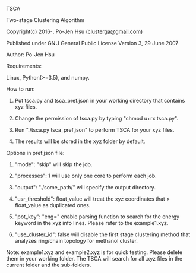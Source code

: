 TSCA

Two-stage Clustering Algorithm

Copyright(c) 2016-, Po-Jen Hsu (clusterga@gmail.com)                           

Published under GNU General Public License Version 3, 29 June 2007

Author: Po-Jen Hsu

Requirements:

Linux, Python(>=3.5), and numpy.

How to run:

1. Put tsca.py and tsca_pref.json in your working directory that contains xyz files.

2. Change the permission of tsca.py by typing "chmod u+rx tsca.py".

3. Run "./tsca.py tsca_pref.json" to perform TSCA for your xyz files.

4. The results will be stored in the xyz folder by default.

Options in pref.json file:

1. "mode": "skip" will skip the job.

2. "processes": 1 will use only one core to perform each job.

3. "output": "./some_path/" will specify the output directory.

4. "usr_threshold": float_value will treat the xyz coordinates that > float_value as duplicated ones.

5. "pot_key": "eng=" enable parsing function to search for the energy keyword in the xyz info lines. Please refer to the example1.xyz.

6. "use_cluster_id": false will disable the first stage clustering method that analyzes ring/chain topology for methanol cluster.


Note:
    example1.xyz and example2.xyz is for quick testing. Please delete them in your working folder. The TSCA will search for all .xyz files in the current folder and the sub-folders.
